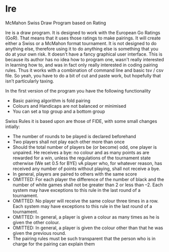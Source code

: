 # Ire
McMahon Swiss Draw Program based on Rating

Ire is a draw program. It is designed to work with the European Go Ratings (GoR). That means that it uses those ratings to make pairings. It will create either a Swiss or a McMahon format tournament. It is not designed to do anything else, therefore using it to do anything else is something that you do at your own risk. It doesn't have a fancy graphical user interface. This is because its author has no idea how to program one, wasn't really interested in learning how to, and was in fact only really interested in coding pairing rules. Thus it works with a combination of command line and basic tsv / csv file. So yeah, you have to do a bit of cut and paste work, but hopefully that isn’t particularly taxing.

In the first version of the program you have the following functionality
<ul>
<li>Basic pairing algorithm is fold pairing
<li>Colours and Handicaps are not balanced or minimised
<li>You can set a top group and a bottom group
</ul>

Swiss Rules it is based upon are those of FIDE, with some small changes intially:
<ul>
<li>The number of rounds to be played is declared beforehand
<li>Two players shall not play each other more than once
<li>Should the total number of players be (or become) odd, one player is unpaired. He receives a bye: no colour and as many points as are rewarded for a win, unless the regulations of the tournament state otherwise (We set 0.5 for BYE)
vA player who, for whatever reason, has received any number of points without playing, shall not receive a bye.
<li>In general, players are paired to others with the same score
<li>OMITTED: For each player the difference of the number of black and the number of white games shall not be greater than 2 or less than –2. Each system may have exceptions to this rule in the last round of a tournament.
<li>OMITTED: No player will receive the same colour three times in a row. Each system may have exceptions to this rule in the last round of a tournament.
<li> OMITTED: In general, a player is given a colour as many times as he is given the other colour.
<li>OMITTED: In general, a player is given the colour other than that he was given the previous round.   
<li>The pairing rules must be such transparent that the person who is in charge for the pairing can explain them
</ul>
